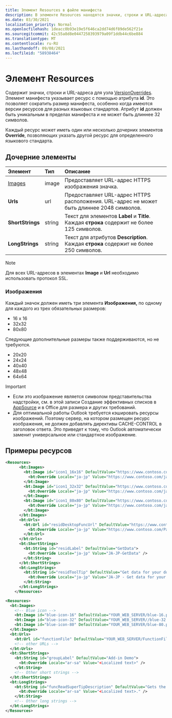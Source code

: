 ```yaml
---
title: Элемент Resources в файле манифеста
description: В элементе Resources находятся значки, строки и URL-адреса для узла VersionOverrides.
ms.date: 03/30/2021
localization_priority: Normal
ms.openlocfilehash: 1deacc0b93e19e5f646ca2dd74d6f89de562f21e
ms.sourcegitcommit: 42c55a8d8e0447258393979a09f1ddb44c6be884
ms.translationtype: MT
ms.contentlocale: ru-RU
ms.lasthandoff: 09/08/2021
ms.locfileid: "58938464"
---
```

# <a name="resources-element"></a>Элемент Resources

Содержит значки, строки и URL-адреса для узла [VersionOverrides](versionoverrides.md). Элемент манифеста указывает ресурс с помощью атрибута **id**. Это позволяет сократить размер манифеста, особенно когда имеются версии ресурсов для разных языковых стандартов. Атрибут **id** должен быть уникальным в пределах манифеста и не может быть длиннее 32 символов.

Каждый ресурс может иметь один или несколько дочерних элементов **Override**, позволяющих указать другой ресурс для определенного языкового стандарта.

## <a name="child-elements"></a>Дочерние элементы

|  Элемент |  Тип  |  Описание  |
|:-----|:-----|:-----|
|  [Images](#images)            |  image   |  Предоставляет URL-адрес HTTPS изображения значка. |
|  **Urls**                |  url     |  Предоставляет URL-адрес HTTPS расположения. URL-адрес не может быть длиннее 2048 символов. |
|  **ShortStrings** |  string  |  Текст для элементов **Label** и **Title**. Каждая **строка** содержит не более 125 символов.|
|  **LongStrings**  |  string  | Текст для атрибутов **Description**. Каждая **строка** содержит не более 250 символов.|

> [!NOTE]
> Для всех URL-адресов в элементах **Image** и **Url** необходимо использовать протокол SSL.

### <a name="images"></a>Изображения

Каждый значок должен иметь три элемента **Изображения,** по одному для каждого из трех обязательных размеров:

- 16 x 16
- 32x32
- 80x80

Следующие дополнительные размеры также поддерживаются, но не требуются.

- 20x20
- 24x24
- 40x40
- 48x48
- 64x64

> [!IMPORTANT]
>
> - Если это изображение является символом представительства надстройки, см. в этой записи Создание эффективных списков в [AppSource](/office/dev/store/create-effective-office-store-listings#create-an-icon-for-your-add-in) и в Office для размера и других требований.
> - Для оптимальной работы Outlook требуется кэшировать ресурсы изображений. Поэтому сервер, на котором размещен ресурс изображения, не должен добавлять директивы CACHE-CONTROL в заголовок ответа. Это приведет к тому, что Outlook автоматически заменит универсальное или стандартное изображение.

## <a name="resources-examples"></a>Примеры ресурсов

```XML
<Resources>
      <bt:Images>
        <bt:Image id="icon1_16x16" DefaultValue="https://www.contoso.com/icon_default.png">
          <bt:Override Locale="ja-jp" Value="https://www.contoso.com/ja-jp16-icon_default.png" />
        </bt:Image>
        <bt:Image id="icon1_32x32" DefaultValue="https://www.contoso.com/icon_default.png">
          <bt:Override Locale="ja-jp" Value="https://www.contoso.com/ja-jp32-icon_default.png" />
        </bt:Image>
        <bt:Image id="icon1_80x80" DefaultValue="https://www.contoso.com/icon_default.png">
          <bt:Override Locale="ja-jp" Value="https://www.contoso.com/ja-jp80-icon_default.png" />
        </bt:Image>
      </bt:Images>
      <bt:Urls>
        <bt:Url id="residDesktopFuncUrl" DefaultValue="https://www.contoso.com/Pages/Home.aspx">
          <bt:Override Locale="ja-jp" Value="https://www.contoso.com/Pages/Home.aspx" />
        </bt:Url>
      </bt:Urls>
      <bt:ShortStrings>
        <bt:String id="residLabel" DefaultValue="GetData">
          <bt:Override Locale="ja-jp" Value="JA-JP-GetData" />
        </bt:String>
      </bt:ShortStrings>
      <bt:LongStrings>
        <bt:String id="residToolTip" DefaultValue="Get data for your document.">
          <bt:Override Locale="ja-jp" Value="JA-JP - Get data for your document." />
        </bt:String>
      </bt:LongStrings>
    </Resources>
```

```xml
<Resources>
  <bt:Images>
    <!-- Blue icon -->
    <bt:Image id="blue-icon-16" DefaultValue="YOUR_WEB_SERVER/blue-16.png"/>
    <bt:Image id="blue-icon-32" DefaultValue="YOUR_WEB_SERVER//blue-32.png"/>
    <bt:Image id="blue-icon-80" DefaultValue="YOUR_WEB_SERVER/blue-80.png"/>
  </bt:Images>
  <bt:Urls>
    <bt:Url id="functionFile" DefaultValue="YOUR_WEB_SERVER/FunctionFile/Functions.html"/>
    <!-- other URLs -->
  </bt:Urls>
  <bt:ShortStrings>
    <bt:String id="groupLabel" DefaultValue="Add-in Demo">
      <bt:Override Locale="ar-sa" Value="<Localized text>" />
    </bt:String>
    <!-- Other short strings -->
  </bt:ShortStrings>
  <bt:LongStrings>
    <bt:String id="funcReadSuperTipDescription" DefaultValue="Gets the subject of the message or appointment.">
      <bt:Override Locale="ar-sa" Value="<Localized text>." />
    </bt:String>
    <!-- Other long strings -->
  </bt:LongStrings>
</Resources>
```
